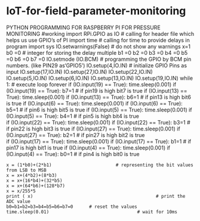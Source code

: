 # IoT-for-field-parameter-monitoring
PYTHON PROGRAMMING FOR RASPBERRY PI FOR PRESSURE MONITORING
#working
import RPi.GPIO as IO            # calling for header file which helps us use GPIO’s of PI
import time                              # calling for time to provide delays in program
import sys
IO.setwarnings(False)            # do not show any warnings
x=1
b0 =0                                       # integer for storing the delay multiple
b1 =0
b2 =0
b3 =0
b4 =0
b5 =0
b6 =0
b7 =0
IO.setmode (IO.BCM)                # programming the GPIO by BCM pin numbers. (like PIN29 as‘GPIO5’)
IO.setup(4,IO.IN)                        # initialize GPIO Pins as input
IO.setup(17,IO.IN)
IO.setup(27,IO.IN)
IO.setup(22,IO.IN)
IO.setup(5,IO.IN)
IO.setup(6,IO.IN)
IO.setup(13,IO.IN)
IO.setup(19,IO.IN)
while 1:                                              # execute loop forever
    if (IO.input(19) == True):
        time.sleep(0.001)
        if (IO.input(19) == True):
            b7=1                                     # if pin19 is high bit7 is true
    if (IO.input(13) == True):
        time.sleep(0.001)
        if (IO.input(13) == True):
            b6=1                                     # if pin13 is high bit6 is true
    if (IO.input(6) == True):
        time.sleep(0.001)
        if (IO.input(6) == True):
            b5=1                                    # if pin6 is high bit5 is true
    if (IO.input(5) == True):
        time.sleep(0.001)
        if (IO.input(5) == True):
            b4=1                                   # if pin5 is high bit4 is true           
    if (IO.input(22) == True):
        time.sleep(0.001)
        if (IO.input(22) == True):
            b3=1                                  # if pin22 is high bit3 is true
    if (IO.input(27) == True):
        time.sleep(0.001)
        if (IO.input(27) == True):
            b2=1                                 # if pin27 is high bit2 is true            
    if (IO.input(17) == True):
        time.sleep(0.001)
        if (IO.input(17) == True):
            b1=1                                  # if pin17 is high bit1 is true
    if (IO.input(4) == True):
        time.sleep(0.001)
        if (IO.input(4) == True):
            b0=1                                      # if pin4 is high bit0 is true
  
    x = (1*b0)+(2*b1)                        # representing the bit values from LSB to MSB
    x = x+(4*b2)+(8*b3)
    x = x+(16*b4)+(32*b5)
    x = x+(64*b6)+(128*b7)
    x = x/255*5
    print ( x)                                              # print the ADC value
    b0=b1=b2=b3=b4=b5=b6=b7=0      # reset the values
    time.sleep(0.01)                                 # wait for 10ms
